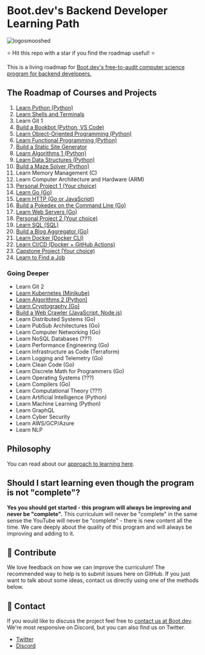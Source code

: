 # Boot.dev's Backend Developer Learning Path

![logosmooshed](https://github.com/bootdotdev/curriculum/assets/21992789/6f834ad1-32b5-4372-ad4a-7f78039fd843)

⭐ Hit this repo with a star if you find the roadmap useful! ⭐

This is a living roadmap for [Boot.dev's free-to-audit computer science program for backend developers.](https://boot.dev)

## The Roadmap of Courses and Projects

1. [Learn Python (Python)](https://boot.dev/learn/learn-python)
2. [Learn Shells and Terminals](https://www.boot.dev/learn/learn-shells-and-terminals)
3. Learn Git 1
4. [Build a Bookbot (Python, VS Code)](https://boot.dev/learn/build-bookbot)
5. [Learn Object-Oriented Programming (Python)](https://boot.dev/learn/learn-object-oriented-programming)
6. [Learn Functional Programming (Python)](https://boot.dev/learn/learn-functional-programming)
7. [Build a Static Site Generator](https://www.boot.dev/learn/build-static-site-generator)
8. [Learn Algorithms 1 (Python)](https://boot.dev/learn/learn-algorithms)
9. [Learn Data Structures (Python)](https://boot.dev/learn/learn-data-structures)
10. [Build a Maze Solver (Python)](https://boot.dev/learn/build-maze-solver-python)
11. Learn Memory Management (C)
12. Learn Computer Architecture and Hardware (ARM)
13. [Personal Project 1 (Your choice)](https://boot.dev/learn/build-personal-project-1)
14. [Learn Go (Go)](https://boot.dev/learn/learn-golang)
15. [Learn HTTP (Go or JavaScript)](https://boot.dev/learn/learn-http)
16. [Build a Pokedex on the Command Line (Go)](https://boot.dev/learn/build-pokedex-cli)
17. [Learn Web Servers (Go)](https://boot.dev/learn/learn-web-servers)
18. [Personal Project 2 (Your choice)](https://boot.dev/learn/build-personal-project-2)
19. [Learn SQL (SQL)](https://boot.dev/learn/learn-sql)
20. [Build a Blog Aggregator (Go)](https://boot.dev/learn/build-blog-aggregator)
21. [Learn Docker (Docker CLI)](https://boot.dev/learn/learn-docker)
22. [Learn CI/CD (Docker + GitHub Actions)](https://boot.dev/learn/learn-ci-cd)
23. [Capstone Project (Your choice)](https://boot.dev/learn/build-capstone-project)
24. [Learn to Find a Job](https://www.boot.dev/learn/learn-job-search)

### Going Deeper

* Learn Git 2
* [Learn Kubernetes (Minikube)](https://www.boot.dev/learn/learn-kubernetes)
* [Learn Algorithms 2 (Python)](https://boot.dev/learn/learn-advanced-algorithms)
* [Learn Cryptography (Go)](https://boot.dev/learn/learn-cryptography)
* [Build a Web Crawler (JavaScript, Node.js)](https://boot.dev/learn/build-link-analyzer)
* Learn Distributed Systems (Go)
* Learn PubSub Architectures (Go)
* Learn Computer Networking (Go)
* Learn NoSQL Databases (???)
* Learn Performance Engineering (Go)
* Learn Infrastructure as Code (Terraform)
* Learn Logging and Telemetry (Go)
* Learn Clean Code (Go)
* Learn Discrete Math for Programmers (Go)
* Learn Operating Systems (???)
* Learn Compilers (Go)
* Learn Computational Theory (???)
* Learn Artificial Intelligence (Python)
* Learn Machine Learning (Python)
* Learn GraphQL
* Learn Cyber Security
* Learn AWS/GCP/Azure
* Learn NLP

## Philosophy

You can read about our [approach to learning here](https://blog.boot.dev/about/).

## Should I start learning even though the program is not "complete"?

**Yes you should get started - this program will always be improving and never be "complete".** This curriculum will never be "complete" in the same sense the YouTube will never be "complete" - there is new content all the time. We care deeply about the quality of this program and will always be improving and adding to it.

## 👏 Contribute

We love feedback on how we can improve the curriculum! The recommended way to help is to submit issues here on GitHub. If you just want to talk about some ideas, contact us directly using one of the methods below.

## 💬 Contact

If you would like to discuss the project feel free to [contact us at Boot.dev](https://blog.boot.dev/contact/). We're most responsive on Discord, but you can also find us on Twitter.

* [Twitter](https://twitter.com/bootdotdev)
* [Discord](https://boot.dev/community)
